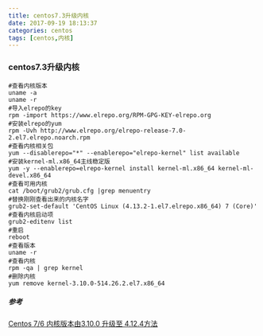 ```yaml
---
title: centos7.3升级内核
date: 2017-09-19 18:13:37
categories: centos
tags: [centos,内核]
---
```

### centos7.3升级内核

```shell
#查看内核版本
uname -a
uname -r
#导入elrepo的key
rpm -import https://www.elrepo.org/RPM-GPG-KEY-elrepo.org
#安装elrepo的yum
rpm -Uvh http://www.elrepo.org/elrepo-release-7.0-2.el7.elrepo.noarch.rpm
#查看内核相关包
yum --disablerepo="*" --enablerepo="elrepo-kernel" list available
#安装kernel-ml.x86_64主线稳定版
yum -y --enablerepo=elrepo-kernel install kernel-ml.x86_64 kernel-ml-devel.x86_64
#查看可用内核
cat /boot/grub2/grub.cfg |grep menuentry 
#替换刚刚查看出来的内核名字
grub2-set-default 'CentOS Linux (4.13.2-1.el7.elrepo.x86_64) 7 (Core)'
#查看内核启动项
grub2-editenv list 
#重启
reboot
#查看版本
uname -r
#查看内核
rpm -qa | grep kernel
#删除内核
yum remove kernel-3.10.0-514.26.2.el7.x86_64
```

##### 参考

 [Centos 7/6 内核版本由3.10.0 升级至 4.12.4方法](http://www.jiagoumi.com/work/1167.html)